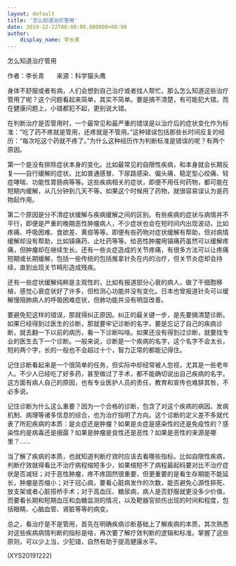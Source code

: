 ```yaml
---
layout: default
title: '怎么知道治疗管用'
date: 2019-12-22T00:00:00.000000+08:00
author:
    display_name: 李长青
---
```


怎么知道治疗管用

作者：李长青　　来源：科学猫头鹰

身体不舒服或者有病，人们会想到自己治疗或者找人帮忙。那么怎么知道这些治疗管用了呢？这个问题看起来简单，其实不简单。要是搞不清楚，有可能犯大错。而在健康问题上，小错都犯不起，更别说大错。

在判断治疗是否管用时，一个最常见和最严重的错误是以治疗后的症状变化作为标准：“吃了药不疼就是管用，还疼就是不管用。”这种错误包括那些长时间反复的经历：“每次吃这个药就不疼了。”为什么这种经历作为判断标准是错误的呢？有两个原因。

第一个是没有排除症状本身的变化。比如最常见的自限性疾病，和本身就会长期反复——自行缓解的症状。比如普通感冒、下尿路感染、偏头痛、稳定型心绞痛、轻症哮喘、功能性胃肠病等等。这些疾病相关的症状，即便不用任何药物，都可能在短期内缓解，从几分钟到几天不等。如果这个时候用了药物，就很容易误认为是药物起作用。

第二个原因是分不清症状缓解与疾病缓解之间的区别。有些疾病的症状与病情并不平行，即便是严重的晚期恶性肿瘤病人，不少症状也会在短时间内出现波动，比如疼痛、呼吸困难、食欲差、黄疸等等。即便有些药物对症状缓解有帮助，但对病情缓解却没有帮助，比如镇痛药、止吐药等等。给恶性肿瘤用镇痛药虽然可以缓解疼痛，但肿瘤却在继续生长。还有一些炎症造成的关节疼痛，有很多方法可以让疼痛短期或长期缓解，包括一些传统的包括推拿针灸在内的治疗，但关节炎症却会持续，直到出现关节畸形造成残疾。

还有一些症状缓解纯粹是主观性的，比如有报道部分心衰的病人，做了干细胞移植，感觉心衰症状好了许多，但检测心功能并没有变化。日本也曾报道针灸可以缓解慢阻肺病人的呼吸困难症状，但肺功能并没有明显改善。

要避免犯这样的错误，那就得纠正原因。纠正的最关键一步，是先要搞清楚诊断。如果已经得到过医生的诊断，那就要牢记诊断的名字。要是忘记了自己的疾病诊断，就去翻一下以前的病历，看一下诊断叫啥。如果还没有得到过诊断，就要找专业的医生去下一个诊断。一般来说，诊断是一个疾病的名字，这个名字不会太长，短的两个字，长的一般也不会超过十个，智力正常的都能记得住。

记住诊断看起来是一个很简单的任务，但实际中却经常被人忽视，尤其是一些老年人。不少人已经吃了好多药，甚至做过了手术，都不能确切说出自己疾病的名字。这方面有病人自己的原因，也有专业医护人员的责任，教育和宣传也难辞其咎，不必多说。

记住诊断为什么这么重要？因为一个合格的诊断，包含了对这个疾病的病因、发病机制、病理等诸多信息的综合，也为治疗指明了方向。这个诊断的定义差不多就代表了所犯疾病的本质：是炎症还是肿瘤？如果是炎症是感染性的还是免疫性的？感染性的是病毒还是细菌？如果是肿瘤是良性还是恶性？如果是恶性的来源是哪里？……

当了解了疾病的本质，也就知道判断疗效时应该去看哪些指标。比如自限性疾病，判断疗效就得看比不治疗病程缩短多少，如果缩短不了病程最起码要对比不治疗症状是否减轻；对于恶性肿瘤，疼不疼固然很重要，但更重要的是看生存期能不能延长，肿瘤是否缩小；对于冠心病，要看心脏病发作的次数，能否避免心源性猝死、放支架或者心脏搭桥手术；对于高血压、糖尿病，病人是否舒服就更没多少价值，而要看长期和短期血压和血糖监测的情况，以及靶器官损伤出现的时间和程度，包括眼睛、心脑血管、肾脏等等的病变。

总之，看治疗是不是管用，首先在明确疾病诊断基础上了解疾病的本质，其次熟悉对这些疾病病情判断的指标是啥，再次要了解疗效判断的逻辑和标准。掌握了这些原则，可以少上当，少犯错，自然有助于提高健康水平。

(XYS20191222)

